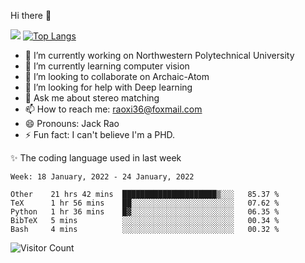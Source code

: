 Hi there 👋

![](https://github-readme-stats.vercel.app/api?username=Raohaocheng)
[![Top Langs](https://github-readme-stats.vercel.app/api/top-langs/?username=Raohaocheng&layout=compact)](https://github.com/anuraghazra/github-readme-stats)

- 🔭 I’m currently working on Northwestern Polytechnical University
- 🌱 I’m currently learning computer vision
- 👯 I’m looking to collaborate on Archaic-Atom
- 🤔 I’m looking for help with Deep learning
- 💬 Ask me about stereo matching
- 📫 How to reach me: raoxi36@foxmail.com
- 😄 Pronouns: Jack Rao
- ⚡ Fun fact: I can't believe I'm a PHD.

✨ The coding language used in last week
<!--START_SECTION:waka-->
```text
Week: 18 January, 2022 - 24 January, 2022

Other    21 hrs 42 mins  █████████████████████▒░░░   85.37 % 
TeX      1 hr 56 mins    ██░░░░░░░░░░░░░░░░░░░░░░░   07.62 % 
Python   1 hr 36 mins    █▓░░░░░░░░░░░░░░░░░░░░░░░   06.35 % 
BibTeX   5 mins          ░░░░░░░░░░░░░░░░░░░░░░░░░   00.34 % 
Bash     4 mins          ░░░░░░░░░░░░░░░░░░░░░░░░░   00.32 % 
```
<!--END_SECTION:waka-->

![Visitor Count](https://profile-counter.glitch.me/Raohaocheng/count.svg)
